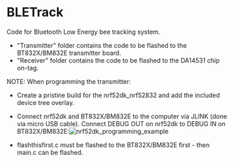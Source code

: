 # BLETrack
Code for Bluetooth Low Energy bee tracking system.

+ "Transmitter" folder contains the code to be flashed to the BT832X/BM832E transmitter board.
+ "Receiver" folder contains the code to be flashed to the DA14531 chip on-tag.

NOTE: When programming the transmitter:
+ Create a pristine build for the nrf52dk_nrf52832 and add the included device tree overlay.
+ Connect nrf52dk and BT832X/BM832E to the computer via JLINK (done via micro USB cable). Connect DEBUG OUT on nrf52dk to DEBUG IN on BT832X/BM832E:![nrf52dk_programming_example](https://github.com/SheffieldMLtracking/BLETrack/assets/48182877/72ba9a20-63c9-43b5-8ed9-a530d90849f3)

+ flashthisfirst.c must be flashed to the BT832X/BM832E first - then main.c can be flashed. 

